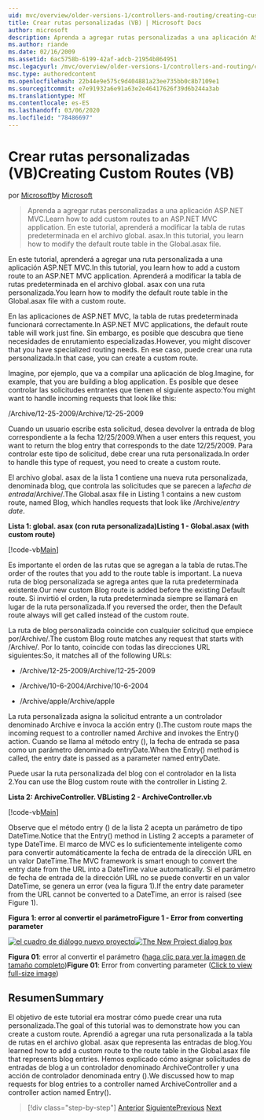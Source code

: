 ```yaml
---
uid: mvc/overview/older-versions-1/controllers-and-routing/creating-custom-routes-vb
title: Crear rutas personalizadas (VB) | Microsoft Docs
author: microsoft
description: Aprenda a agregar rutas personalizadas a una aplicación ASP.NET MVC. En este tutorial, aprenderá a modificar la tabla de rutas predeterminada en el archivo global. asax.
ms.author: riande
ms.date: 02/16/2009
ms.assetid: 6ac5758b-6199-42af-adcb-21954b864951
msc.legacyurl: /mvc/overview/older-versions-1/controllers-and-routing/creating-custom-routes-vb
msc.type: authoredcontent
ms.openlocfilehash: 22b44e9e575c9d404881a23ee735bb0c8b7109e1
ms.sourcegitcommit: e7e91932a6e91a63e2e46417626f39d6b244a3ab
ms.translationtype: MT
ms.contentlocale: es-ES
ms.lasthandoff: 03/06/2020
ms.locfileid: "78486697"
---
```

# <a name="creating-custom-routes-vb"></a><span data-ttu-id="3948c-104">Crear rutas personalizadas (VB)</span><span class="sxs-lookup"><span data-stu-id="3948c-104">Creating Custom Routes (VB)</span></span>

<span data-ttu-id="3948c-105">por [Microsoft](https://github.com/microsoft)</span><span class="sxs-lookup"><span data-stu-id="3948c-105">by [Microsoft](https://github.com/microsoft)</span></span>

> <span data-ttu-id="3948c-106">Aprenda a agregar rutas personalizadas a una aplicación ASP.NET MVC.</span><span class="sxs-lookup"><span data-stu-id="3948c-106">Learn how to add custom routes to an ASP.NET MVC application.</span></span> <span data-ttu-id="3948c-107">En este tutorial, aprenderá a modificar la tabla de rutas predeterminada en el archivo global. asax.</span><span class="sxs-lookup"><span data-stu-id="3948c-107">In this tutorial, you learn how to modify the default route table in the Global.asax file.</span></span>

<span data-ttu-id="3948c-108">En este tutorial, aprenderá a agregar una ruta personalizada a una aplicación ASP.NET MVC.</span><span class="sxs-lookup"><span data-stu-id="3948c-108">In this tutorial, you learn how to add a custom route to an ASP.NET MVC application.</span></span> <span data-ttu-id="3948c-109">Aprenderá a modificar la tabla de rutas predeterminada en el archivo global. asax con una ruta personalizada.</span><span class="sxs-lookup"><span data-stu-id="3948c-109">You learn how to modify the default route table in the Global.asax file with a custom route.</span></span>

<span data-ttu-id="3948c-110">En las aplicaciones de ASP.NET MVC, la tabla de rutas predeterminada funcionará correctamente.</span><span class="sxs-lookup"><span data-stu-id="3948c-110">In ASP.NET MVC applications, the default route table will work just fine.</span></span> <span data-ttu-id="3948c-111">Sin embargo, es posible que descubra que tiene necesidades de enrutamiento especializadas.</span><span class="sxs-lookup"><span data-stu-id="3948c-111">However, you might discover that you have specialized routing needs.</span></span> <span data-ttu-id="3948c-112">En ese caso, puede crear una ruta personalizada.</span><span class="sxs-lookup"><span data-stu-id="3948c-112">In that case, you can create a custom route.</span></span>

<span data-ttu-id="3948c-113">Imagine, por ejemplo, que va a compilar una aplicación de blog.</span><span class="sxs-lookup"><span data-stu-id="3948c-113">Imagine, for example, that you are building a blog application.</span></span> <span data-ttu-id="3948c-114">Es posible que desee controlar las solicitudes entrantes que tienen el siguiente aspecto:</span><span class="sxs-lookup"><span data-stu-id="3948c-114">You might want to handle incoming requests that look like this:</span></span>

<span data-ttu-id="3948c-115">/Archive/12-25-2009</span><span class="sxs-lookup"><span data-stu-id="3948c-115">/Archive/12-25-2009</span></span>

<span data-ttu-id="3948c-116">Cuando un usuario escribe esta solicitud, desea devolver la entrada de blog correspondiente a la fecha 12/25/2009.</span><span class="sxs-lookup"><span data-stu-id="3948c-116">When a user enters this request, you want to return the blog entry that corresponds to the date 12/25/2009.</span></span> <span data-ttu-id="3948c-117">Para controlar este tipo de solicitud, debe crear una ruta personalizada.</span><span class="sxs-lookup"><span data-stu-id="3948c-117">In order to handle this type of request, you need to create a custom route.</span></span>

<span data-ttu-id="3948c-118">El archivo global. asax de la lista 1 contiene una nueva ruta personalizada, denominada blog, que controla las solicitudes que se parecen a la*fecha de entrada*/Archive/.</span><span class="sxs-lookup"><span data-stu-id="3948c-118">The Global.asax file in Listing 1 contains a new custom route, named Blog, which handles requests that look like /Archive/*entry date*.</span></span>

<span data-ttu-id="3948c-119">**Lista 1: global. asax (con ruta personalizada)**</span><span class="sxs-lookup"><span data-stu-id="3948c-119">**Listing 1 - Global.asax (with custom route)**</span></span>

[!code-vb[Main](creating-custom-routes-vb/samples/sample1.vb)]

<span data-ttu-id="3948c-120">Es importante el orden de las rutas que se agregan a la tabla de rutas.</span><span class="sxs-lookup"><span data-stu-id="3948c-120">The order of the routes that you add to the route table is important.</span></span> <span data-ttu-id="3948c-121">La nueva ruta de blog personalizada se agrega antes que la ruta predeterminada existente.</span><span class="sxs-lookup"><span data-stu-id="3948c-121">Our new custom Blog route is added before the existing Default route.</span></span> <span data-ttu-id="3948c-122">Si invirtió el orden, la ruta predeterminada siempre se llamará en lugar de la ruta personalizada.</span><span class="sxs-lookup"><span data-stu-id="3948c-122">If you reversed the order, then the Default route always will get called instead of the custom route.</span></span>

<span data-ttu-id="3948c-123">La ruta de blog personalizada coincide con cualquier solicitud que empiece por/Archive/.</span><span class="sxs-lookup"><span data-stu-id="3948c-123">The custom Blog route matches any request that starts with /Archive/.</span></span> <span data-ttu-id="3948c-124">Por lo tanto, coincide con todas las direcciones URL siguientes:</span><span class="sxs-lookup"><span data-stu-id="3948c-124">So, it matches all of the following URLs:</span></span>

- <span data-ttu-id="3948c-125">/Archive/12-25-2009</span><span class="sxs-lookup"><span data-stu-id="3948c-125">/Archive/12-25-2009</span></span>

- <span data-ttu-id="3948c-126">/Archive/10-6-2004</span><span class="sxs-lookup"><span data-stu-id="3948c-126">/Archive/10-6-2004</span></span>

- <span data-ttu-id="3948c-127">/Archive/apple</span><span class="sxs-lookup"><span data-stu-id="3948c-127">/Archive/apple</span></span>

<span data-ttu-id="3948c-128">La ruta personalizada asigna la solicitud entrante a un controlador denominado Archive e invoca la acción entry ().</span><span class="sxs-lookup"><span data-stu-id="3948c-128">The custom route maps the incoming request to a controller named Archive and invokes the Entry() action.</span></span> <span data-ttu-id="3948c-129">Cuando se llama al método entry (), la fecha de entrada se pasa como un parámetro denominado entryDate.</span><span class="sxs-lookup"><span data-stu-id="3948c-129">When the Entry() method is called, the entry date is passed as a parameter named entryDate.</span></span>

<span data-ttu-id="3948c-130">Puede usar la ruta personalizada del blog con el controlador en la lista 2.</span><span class="sxs-lookup"><span data-stu-id="3948c-130">You can use the Blog custom route with the controller in Listing 2.</span></span>

<span data-ttu-id="3948c-131">**Lista 2: ArchiveController. VB**</span><span class="sxs-lookup"><span data-stu-id="3948c-131">**Listing 2 - ArchiveController.vb**</span></span>

[!code-vb[Main](creating-custom-routes-vb/samples/sample2.vb)]

<span data-ttu-id="3948c-132">Observe que el método entry () de la lista 2 acepta un parámetro de tipo DateTime.</span><span class="sxs-lookup"><span data-stu-id="3948c-132">Notice that the Entry() method in Listing 2 accepts a parameter of type DateTime.</span></span> <span data-ttu-id="3948c-133">El marco de MVC es lo suficientemente inteligente como para convertir automáticamente la fecha de entrada de la dirección URL en un valor DateTime.</span><span class="sxs-lookup"><span data-stu-id="3948c-133">The MVC framework is smart enough to convert the entry date from the URL into a DateTime value automatically.</span></span> <span data-ttu-id="3948c-134">Si el parámetro de fecha de entrada de la dirección URL no se puede convertir en un valor DateTime, se genera un error (vea la figura 1).</span><span class="sxs-lookup"><span data-stu-id="3948c-134">If the entry date parameter from the URL cannot be converted to a DateTime, an error is raised (see Figure 1).</span></span>

<span data-ttu-id="3948c-135">**Figura 1: error al convertir el parámetro**</span><span class="sxs-lookup"><span data-stu-id="3948c-135">**Figure 1 - Error from converting parameter**</span></span>

<span data-ttu-id="3948c-136">[![el cuadro de diálogo nuevo proyecto](creating-custom-routes-vb/_static/image1.jpg)](creating-custom-routes-vb/_static/image1.png)</span><span class="sxs-lookup"><span data-stu-id="3948c-136">[![The New Project dialog box](creating-custom-routes-vb/_static/image1.jpg)](creating-custom-routes-vb/_static/image1.png)</span></span>

<span data-ttu-id="3948c-137">**Figura 01**: error al convertir el parámetro ([haga clic para ver la imagen de tamaño completo](creating-custom-routes-vb/_static/image2.png))</span><span class="sxs-lookup"><span data-stu-id="3948c-137">**Figure 01**: Error from converting parameter ([Click to view full-size image](creating-custom-routes-vb/_static/image2.png))</span></span>

## <a name="summary"></a><span data-ttu-id="3948c-138">Resumen</span><span class="sxs-lookup"><span data-stu-id="3948c-138">Summary</span></span>

<span data-ttu-id="3948c-139">El objetivo de este tutorial era mostrar cómo puede crear una ruta personalizada.</span><span class="sxs-lookup"><span data-stu-id="3948c-139">The goal of this tutorial was to demonstrate how you can create a custom route.</span></span> <span data-ttu-id="3948c-140">Aprendió a agregar una ruta personalizada a la tabla de rutas en el archivo global. asax que representa las entradas de blog.</span><span class="sxs-lookup"><span data-stu-id="3948c-140">You learned how to add a custom route to the route table in the Global.asax file that represents blog entries.</span></span> <span data-ttu-id="3948c-141">Hemos explicado cómo asignar solicitudes de entradas de blog a un controlador denominado ArchiveController y una acción de controlador denominada entry ().</span><span class="sxs-lookup"><span data-stu-id="3948c-141">We discussed how to map requests for blog entries to a controller named ArchiveController and a controller action named Entry().</span></span>

> [!div class="step-by-step"]
> <span data-ttu-id="3948c-142">[Anterior](asp-net-mvc-controller-overview-vb.md)
> [Siguiente](creating-a-route-constraint-vb.md)</span><span class="sxs-lookup"><span data-stu-id="3948c-142">[Previous](asp-net-mvc-controller-overview-vb.md)
[Next](creating-a-route-constraint-vb.md)</span></span>

